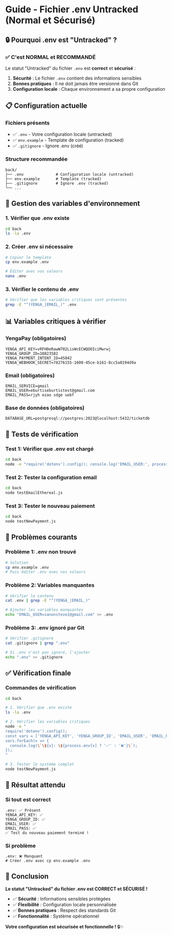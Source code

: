 # Guide - Fichier .env Untracked (Normal et Sécurisé)

## 🔒 **Pourquoi .env est "Untracked" ?**

### ✅ **C'est NORMAL et RECOMMANDÉ**

Le statut "Untracked" du fichier `.env` est **correct** et **sécurisé** :

1. **Sécurité** : Le fichier `.env` contient des informations sensibles
2. **Bonnes pratiques** : Il ne doit jamais être versionné dans Git
3. **Configuration locale** : Chaque environnement a sa propre configuration

## 📋 **Configuration actuelle**

### **Fichiers présents**
- ✅ `.env` - Votre configuration locale (untracked)
- ✅ `env.example` - Template de configuration (tracked)
- ✅ `.gitignore` - Ignore .env (créé)

### **Structure recommandée**
```
back/
├── .env              # Configuration locale (untracked)
├── env.example       # Template (tracked)
├── .gitignore        # Ignore .env (tracked)
└── ...
```

## 🔧 **Gestion des variables d'environnement**

### **1. Vérifier que .env existe**
```bash
cd back
ls -la .env
```

### **2. Créer .env si nécessaire**
```bash
# Copier le template
cp env.example .env

# Éditer avec vos valeurs
nano .env
```

### **3. Vérifier le contenu de .env**
```bash
# Vérifier que les variables critiques sont présentes
grep -E "^(YENGA_|EMAIL_)" .env
```

## 📊 **Variables critiques à vérifier**

### **YengaPay (obligatoires)**
```env
YENGA_API_KEY=vRFH0eRawW702LisWcECWQOOIciMwrwj
YENGA_GROUP_ID=10823582
YENGA_PAYMENT_INTENT_ID=45842
YENGA_WEBHOOK_SECRET=78276155-1600-45ce-b161-8cc5a8194d9a
```

### **Email (obligatoires)**
```env
EMAIL_SERVICE=gmail
EMAIL_USER=eburtiseburtistest@gmail.com
EMAIL_PASS=rjyh ezao sdge uobf
```

### **Base de données (obligatoires)**
```env
DATABASE_URL=postgresql://postgres:2023@localhost:5432/ticketdb
```

## 🧪 **Tests de vérification**

### **Test 1: Vérifier que .env est chargé**
```bash
cd back
node -e "require('dotenv').config(); console.log('EMAIL_USER:', process.env.EMAIL_USER ? '✅ Présent' : '❌ Manquant')"
```

### **Test 2: Tester la configuration email**
```bash
cd back
node testEmailEthereal.js
```

### **Test 3: Tester le nouveau paiement**
```bash
cd back
node testNewPayment.js
```

## 🚨 **Problèmes courants**

### **Problème 1: .env non trouvé**
```bash
# Solution
cp env.example .env
# Puis éditer .env avec vos valeurs
```

### **Problème 2: Variables manquantes**
```bash
# Vérifier le contenu
cat .env | grep -E "^(YENGA_|EMAIL_)"

# Ajouter les variables manquantes
echo "EMAIL_USER=sanonsteve1@gmail.com" >> .env
```

### **Problème 3: .env ignoré par Git**
```bash
# Vérifier .gitignore
cat .gitignore | grep ".env"

# Si .env n'est pas ignoré, l'ajouter
echo ".env" >> .gitignore
```

## ✅ **Vérification finale**

### **Commandes de vérification**
```bash
cd back

# 1. Vérifier que .env existe
ls -la .env

# 2. Vérifier les variables critiques
node -e "
require('dotenv').config();
const vars = ['YENGA_API_KEY', 'YENGA_GROUP_ID', 'EMAIL_USER', 'EMAIL_PASS'];
vars.forEach(v => {
  console.log(\`\${v}: \${process.env[v] ? '✅' : '❌'}\`);
});
"

# 3. Tester le système complet
node testNewPayment.js
```

## 🎯 **Résultat attendu**

### **Si tout est correct**
```
.env: ✅ Présent
YENGA_API_KEY: ✅
YENGA_GROUP_ID: ✅
EMAIL_USER: ✅
EMAIL_PASS: ✅
✅ Test du nouveau paiement terminé !
```

### **Si problème**
```
.env: ❌ Manquant
# Créer .env avec cp env.example .env
```

## 🎉 **Conclusion**

**Le statut "Untracked" du fichier .env est CORRECT et SÉCURISÉ !**

- ✅ **Sécurité** : Informations sensibles protégées
- ✅ **Flexibilité** : Configuration locale personnalisée
- ✅ **Bonnes pratiques** : Respect des standards Git
- ✅ **Fonctionnalité** : Système opérationnel

**Votre configuration est sécurisée et fonctionnelle !** 🔒✨